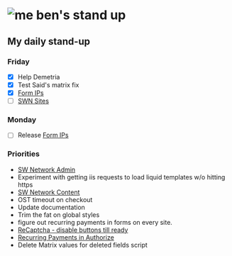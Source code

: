 # ![me](https://avatars2.githubusercontent.com/u/5232044?s=50&v=4) ben's stand up

## My daily stand-up

### Friday

- [X] Help Demetria
- [X] Test Said's matrix fix
- [X] [Form IPs](https://app.clickup.com/t/vzddbh)
- [ ] [SWN Sites](https://app.clickup.com/8537154/v/l/li/54890360?pr=12760709)

### Monday

- [ ] Release [Form IPs](https://app.clickup.com/t/vzddbh)

### Priorities 
    
- [SW Network Admin](https://app.clickup.com/8537154/v/l/li/54890360?pr=12760709)
- Experiment with getting iis requests to load liquid templates w/o hitting https
- [SW Network Content](https://app.clickup.com/8537154/v/l/li/54892353?pr=12760709)
- OST timeout on checkout
- Update documentation
- Trim the fat on global styles
- figure out recurring payments in forms on every site.
- [ReCaptcha - disable buttons till ready](https://projects.madebyspeak.com/#/tasks/17598281)
- [Recurring Payments in Authorize](https://projects.madebyspeak.com/#/tasks/16411534)
- Delete Matrix values for deleted fields script
